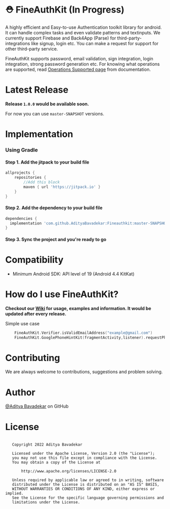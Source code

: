 # :rescue_worker_helmet: FineAuthKit (In Progress)
A highly efficient and Easy-to-use Authentication toolkit library for android. It can handle complex tasks and even validate patterns and textinputs. We currently support Firebase and Back4App (Parse) for third-party-integrations like signup, login etc. You can make a request for support for other third-party service.

FineAuthKit supports password, email validation, sign integration, login integration, strong password generation etc. For knowing what operations are supported, read [Operations Supported page]() from documentation.

# Latest Release 
**Release `1.0.0` would be available soon.**

For now you can use `master-SNAPSHOT` versions.

# Implementation 

### Using Gradle
#### Step 1. Add the jitpack to your build file

```gradle
allprojects {
    repositories {
        //Add this block
        maven { url 'https://jitpack.io' }
    }
}
```

#### Step 2. Add the dependency to your build file

```gradle
dependencies { 	 
  implementation 'com.github.AdityaBavadekar:Fineauthkit:master-SNAPSHOT' 	
}
```

#### Step 3. Sync the project and you're ready to go


# Compatibility
- Minimum Android SDK: API level of 19 (Android 4.4 KitKat)

# How do I use FineAuthKit?
**Checkout our [Wiki]() for usage, examples and information. It would be updated after every release.**

Simple use case
```kotlin
    FineAuthKit.Verifier.isValidEmailAddress("example@gmail.com")
    FineAuthKit.GooglePhoneHintKit(fragmentActivity,listener).requestPhone()             
```

# Contributing 
We are always welcome to contributions, suggestions and problem solving.

# Author
[@Aditya Bavadekar](https://github.com/AdityaBavadekar) on GitHub

# License 
```

   Copyright 2022 Aditya Bavadekar

   Licensed under the Apache License, Version 2.0 (the "License");
   you may not use this file except in compliance with the License.
   You may obtain a copy of the License at

       http://www.apache.org/licenses/LICENSE-2.0

   Unless required by applicable law or agreed to in writing, software
   distributed under the License is distributed on an "AS IS" BASIS,
   WITHOUT WARRANTIES OR CONDITIONS OF ANY KIND, either express or implied.
   See the License for the specific language governing permissions and
   limitations under the License.

```
